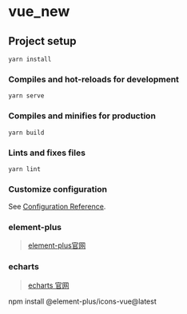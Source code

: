# vue_new

## Project setup
```
yarn install
```

### Compiles and hot-reloads for development
```
yarn serve
```

### Compiles and minifies for production
```
yarn build
```

### Lints and fixes files
```
yarn lint
```

### Customize configuration
See [Configuration Reference](https://cli.vuejs.org/config/).

### element-plus 
> [element-plus官网](https://element-plus.gitee.io/zh-CN/)

### echarts
> [echarts 官网](https://echarts.apache.org/zh/index.html)


npm install @element-plus/icons-vue@latest

